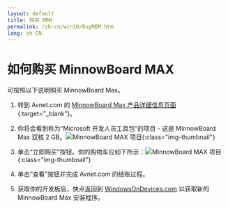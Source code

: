 ```yaml
---
layout: default
title: 购买 MBM
permalink: /zh-cn/win10/BuyMBM.htm
lang: zh-CN
---
```


# 如何购买 MinnowBoard MAX

可按照以下说明购买 MinnowBoard Max。


1. 转到 Avnet.com 的 [MinnowBoard Max 产品详细信息页面](http://avnetexpress.avnet.com/store/em/EMController?langId=-1&storeId=500201&catalogId=500201&term=msdev&searchType=&advAction=&N=0&Ne=100000&action=products&x=0&y=0){:target="_blank"}。

2. 你将会看到称为“Microsoft 开发人员工具包”的项目 - 这是 MinnowBoard Max 双核 2 GB。![MinnowBoard MAX 项目]({{site.baseurl}}/Resources/images/buy-mbm/buy-mbm-1.png){:class="img-thumbnail"}

3. 单击“立即购买”按钮。你的购物车应如下所示：![MinnowBoard MAX 项目]({{site.baseurl}}/Resources/images/buy-mbm/buy-mbm-2.png){:class="img-thumbnail"}

4. 单击“查看”按钮并完成 Avnet.com 的结账过程。

5. 获取你的开发板后，快点返回到 [WindowsOnDevices.com]({{site.landingurl}}) 以获取新的 MinnowBoard Max 安装程序。
